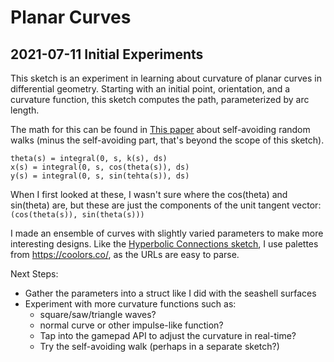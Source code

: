 # Planar Curves

## 2021-07-11 Initial Experiments

This sketch is an experiment in learning about curvature of planar curves
in differential geometry. Starting with an initial point, orientation, and
a curvature function, this sketch computes the path, parameterized by
arc length.

The math for this can be found in [This paper](https://archive.bridgesmathart.org/2014/bridges2014-337.pdf)
about self-avoiding random walks (minus the self-avoiding part, that's beyond
the scope of this sketch).

```
theta(s) = integral(0, s, k(s), ds)
x(s) = integral(0, s, cos(theta(s)), ds)
y(s) = integral(0, s, sin(tehta(s)), ds)
```

When I first looked at these, I wasn't sure where the cos(theta) and sin(theta)
are, but these are just the components of the unit tangent vector:
`(cos(theta(s)), sin(theta(s)))`

I made an ensemble of curves with slightly varied parameters to make more
interesting designs. Like the [Hyperbolic Connections sketch](../HyperbolicConnections/),
I use palettes from https://coolors.co/, as the URLs are easy to parse.

Next Steps:
* Gather the parameters into a struct like I did with the seashell surfaces
* Experiment with more curvature functions such as:
  * square/saw/triangle waves?
  * normal curve or other impulse-like function?
  * Tap into the gamepad API to adjust the curvature in real-time?
  * Try the self-avoiding walk (perhaps in a separate sketch?)